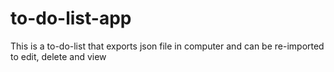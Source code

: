 # to-do-list-app
This is a to-do-list that exports json file in computer and can be re-imported to edit, delete and view
